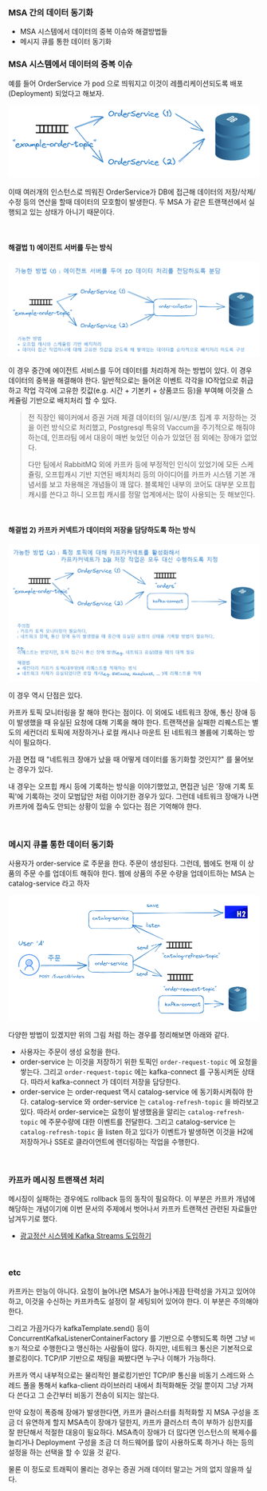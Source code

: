 ### MSA 간의 데이터 동기화

- MSA 시스템에서 데이터의 중복 이슈와 해결방법들
- 메시지 큐를 통한 데이터 동기화 



### MSA 시스템에서 데이터의 중복 이슈

예를 들어 OrderService 가 pod 으로 띄워지고 이것이 레플리케이션되도록 배포(Deployment) 되었다고 해보자.

<img src="./img/DATA-SYNC-BETWEEN-MSA/1.png"/>

이때 여러개의 인스턴스로 띄워진 OrderService가 DB에 접근해 데이터의 저장/삭제/수정 등의 연산을 할때 데이터의 모호함이 발생한다. 두 MSA 가 같은 트랜잭션에서 실행되고 있는 상태가 아니기 때문이다.

<br>



#### 해결법 1\) 에이전트 서버를 두는 방식

<img src="./img/DATA-SYNC-BETWEEN-MSA/2.png"/>

이 경우 중간에 에이전트 서비스를 두어 데이터를 처리하게 하는 방법이 있다. 이 경우 데이터의 중복을 해결해야 한다. 일반적으로는 들어온 이벤트 각각을 IO작업으로 취급하고 작업 각각에 고유한 킷값(e.g. 시간 + 기본키 + 상품코드 등)을 부여해 이것을 스케쥴링 기반으로 배치처리 할 수 있다.<br>

> 전 직장인 웨이커에서 증권 거래 체결 데이터의 일/시/분/초 집계 후 저장하는 것을 이런 방식으로 처리했고, Postgresql 특유의 Vaccum을 주기적으로 해줘야 하는데, 인프라팀 에서 대응이 매번 늦었던 이슈가 있었던 점 외에는 장애가 없었다.
>
> 다만 팀에서 RabbitMQ 외에 카프카 등에 부정적인 인식이 있었기에 모든 스케쥴링, 오프힙캐시 기반 지연된 배치처리 등의 아이디어를 카프카 시스템 기본 개념서를 보고 차용해온 개념들이 꽤 많다. 블록체인 내부의 코어도 대부분 오프힙 캐시를 쓴다고 하니 오프힙 캐시를 정말 업계에서는 많이 사용되는 듯 해보인다.

<br>



#### 해결법 2\) 카프카 커넥트가 데이터의 저장을 담당하도록 하는 방식

<img src="./img/DATA-SYNC-BETWEEN-MSA/3.png"/>

이 경우 역시 단점은 있다.

카프카 토픽 모니터링을 잘 해야 한다는 점이다. 이 외에도 네트워크 장애, 통신 장애 등이 발생했을 때 유실된 요청에 대해 기록을 해야 한다. 트랜잭션을 실패한 리퀘스트는 별도의 세컨더리 토픽에 저장하거나 로컬 캐시나 마운트 된 네트워크 볼륨에 기록하는 방식이 필요하다.<br>

가끔 면접 때 "네트워크 장애가 났을 때 어떻게 데이터를 동기화할 것인지?" 를 물어보는 경우가 있다.<br>

내 경우는 오프힙 캐시 등에 기록하는 방식을 이야기했었고, 면접관 님은 '장애 기록 토픽'에 기록하는 것이 모범답안 처럼 이야기한 경우가 있다. 그런데 네트워크 장애가 나면 카프카에 접속도 안되는 상황이 있을 수 있다는 점은 기억해야 한다.<br>

<br>



### 메시지 큐를 통한 데이터 동기화

사용자가 order-service 로 주문을 한다. 주문이 생성된다. 그런데, 웹에도 현재 이 상품의 주문 수를 업데이트 해줘야 한다. 웹에 상품의 주문 수량을 업데이트하는 MSA 는 catalog-service 라고 하자

<img src="./img/DATA-SYNC-BETWEEN-MSA/4.png"/>

다양한 방법이 있겠지만 위의 그림 처럼 하는 경우를 정리해보면 아래와 같다.

- 사용자는 주문이 생성 요청을 한다.
- order-service 는 이것을 저장하기 위한 토픽인 `order-request-topic` 에 요청을 쌓는다. 그리고 `order-request-topic` 에는 kafka-connect 를 구동시켜둔 상태다. 따라서 kafka-connect 가 데이터 저장을 담당한다.
- order-service 는 order-request 역시 catalog-service 에 동기화시켜줘야 한다. catalog-service 와 order-service 는 `catalog-refresh-topic` 을 바라보고 있다. 따라서 order-service는 요청이 발생했음을 알리는 `catalog-refresh-topic` 에 주문수량에 대한 이벤트를 전달한다. 그리고 catalog-service 는 `catalog-refresh-topic` 을 listen 하고 있다가 이벤트가 발생하면 이것을 H2에 저장하거나 SSE로 클라이언트에 렌더링하는 작업을 수행한다.

<br>



### 카프카 메시징 트랜잭션 처리

메시징이 실패하는 경우에도 rollback 등의 동작이 필요하다. 이 부분은 카프카 개념에 해당하는 개념이기에 이번 문서의 주제에서 벗어나서 카프카 트랜잭션 관련된 자료들만 남겨두기로 했다. 

- [광고정산 시스템에 Kafka Streams 도입하기](https://www.bucketplace.com/post/2022-05-20-%EA%B4%91%EA%B3%A0-%EC%A0%95%EC%82%B0-%EC%8B%9C%EC%8A%A4%ED%85%9C%EC%97%90-kafka-streams-%EB%8F%84%EC%9E%85%ED%95%98%EA%B8%B0/)

<br>



### etc

카프카는 만능이 아니다. 요청이 늘어나면 MSA가 늘어나게끔 탄력성을 가지고 있어야하고, 이것을 수신하는 카프카측도 설정이 잘 세팅되어 있어야 한다. 이 부분은 주의해야 한다.<br>

그리고 가끔가다가 kafkaTemplate.send() 등이 ConcurrentKafkaListenerContainerFactory 를 기반으로 수행되도록 하면 그냥 `비동기` 적으로 수행한다고 맹신하는 사람들이 많다. 하지만, 네트워크 통신은 기본적으로 블로킹이다. TCP/IP 기반으로 채팅을 짜봤다면 누구나 이해가 가능하다. <br>

카프카 역시 내부적으로는 물리적인 블로킹기반인 TCP/IP 통신을 비동기 스레드와 스레드 풀을 통해서 kafka-client 라이브러리 내에서 최적화해둔 것일 뿐이지 그냥 가져다 쓴다고 그 순간부터 비동기 전송이 되지는 않는다.<br>

만약 요청이 폭증해 장애가 발생한다면, 카프카 클러스터를 최적화할 지 MSA 구성을 조금 더 유연하게 할지 MSA측이 장애가 덜한지, 카프카 클러스터 측이 부하가 심한지를 잘 판단해서 적절한 대응이 필요하다. MSA측이 장애가 더 많다면 인스턴스의 복제수를 늘리거나 Deployment 구성을 조금 더 하드웨어를 많이 사용하도록 하거나 하는 등의 설정을 하는 선택을 할 수 있을 것 같다. <br>

물론 이 정도로 트래픽이 몰리는 경우는 증권 거래 데이터 말고는 거의 없지 않을까 싶다.<br>

<br>

